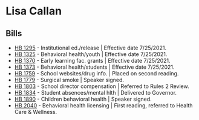 # Lisa Callan
## Bills
* [HB 1295](/bill/2021-22/hb/1295/) - Institutional ed./release | Effective date 7/25/2021.
* [HB 1325](/bill/2021-22/hb/1325/) - Behavioral health/youth | Effective date 7/25/2021.
* [HB 1370](/bill/2021-22/hb/1370/) - Early learning fac. grants | Effective date 7/25/2021.
* [HB 1373](/bill/2021-22/hb/1373/) - Behavioral health/students | Effective date 7/25/2021.
* [HB 1759](/bill/2021-22/hb/1759/) - School websites/drug info. | Placed on second reading.
* [HB 1779](/bill/2021-22/hb/1779/) - Surgical smoke | Speaker signed.
* [HB 1803](/bill/2021-22/hb/1803/) - School director compensation | Referred to Rules 2 Review.
* [HB 1834](/bill/2021-22/hb/1834/) - Student absences/mental hlth | Delivered to Governor.
* [HB 1890](/bill/2021-22/hb/1890/) - Children behavioral health | Speaker signed.
* [HB 2040](/bill/2021-22/hb/2040/) - Behavioral health licensing | First reading, referred to Health Care & Wellness.

